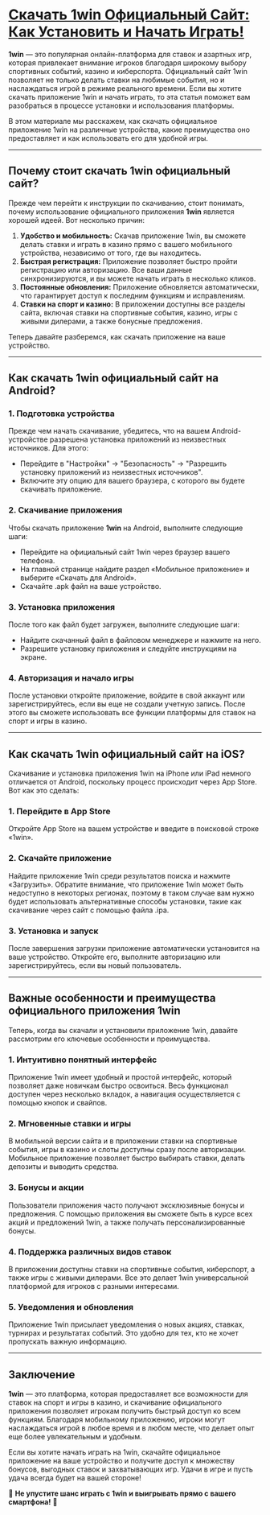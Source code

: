 # [Скачать 1win Официальный Сайт: Как Установить и Начать Играть!](https://brandplay.link/9sD8CZLQ)

**1win** — это популярная онлайн-платформа для ставок и азартных игр, которая привлекает внимание игроков благодаря широкому выбору спортивных событий, казино и киберспорта. Официальный сайт 1win позволяет не только делать ставки на любимые события, но и наслаждаться игрой в режиме реального времени. Если вы хотите скачать приложение 1win и начать играть, то эта статья поможет вам разобраться в процессе установки и использования платформы.

В этом материале мы расскажем, как скачать официальное приложение 1win на различные устройства, какие преимущества оно предоставляет и как использовать его для удобной игры.

***

## Почему стоит скачать 1win официальный сайт?

Прежде чем перейти к инструкции по скачиванию, стоит понимать, почему использование официального приложения **1win** является хорошей идеей. Вот несколько причин:

1. **Удобство и мобильность:** Скачав приложение 1win, вы сможете делать ставки и играть в казино прямо с вашего мобильного устройства, независимо от того, где вы находитесь.
2. **Быстрая регистрация:** Приложение позволяет быстро пройти регистрацию или авторизацию. Все ваши данные синхронизируются, и вы можете начать играть в несколько кликов.
3. **Постоянные обновления:** Приложение обновляется автоматически, что гарантирует доступ к последним функциям и исправлениям.
4. **Ставки на спорт и казино:** В приложении доступны все разделы сайта, включая ставки на спортивные события, казино, игры с живыми дилерами, а также бонусные предложения.

Теперь давайте разберемся, как скачать приложение на ваше устройство.

***

## Как скачать 1win официальный сайт на Android?

### 1. **Подготовка устройства**

Прежде чем начать скачивание, убедитесь, что на вашем Android-устройстве разрешена установка приложений из неизвестных источников. Для этого:

* Перейдите в "Настройки" -> "Безопасность" -> "Разрешить установку приложений из неизвестных источников".
* Включите эту опцию для вашего браузера, с которого вы будете скачивать приложение.

### 2. **Скачивание приложения**

Чтобы скачать приложение **1win** на Android, выполните следующие шаги:

* Перейдите на официальный сайт 1win через браузер вашего телефона.
* На главной странице найдите раздел «Мобильное приложение» и выберите «Скачать для Android».
* Скачайте .apk файл на ваше устройство.

### 3. **Установка приложения**

После того как файл будет загружен, выполните следующие шаги:

* Найдите скачанный файл в файловом менеджере и нажмите на него.
* Разрешите установку приложения и следуйте инструкциям на экране.

### 4. **Авторизация и начало игры**

После установки откройте приложение, войдите в свой аккаунт или зарегистрируйтесь, если вы еще не создали учетную запись. После этого вы сможете использовать все функции платформы для ставок на спорт и игры в казино.

***

## Как скачать 1win официальный сайт на iOS?

Скачивание и установка приложения 1win на iPhone или iPad немного отличается от Android, поскольку процесс происходит через App Store. Вот как это сделать:

### 1. **Перейдите в App Store**

Откройте App Store на вашем устройстве и введите в поисковой строке «1win».

### 2. **Скачайте приложение**

Найдите приложение 1win среди результатов поиска и нажмите «Загрузить». Обратите внимание, что приложение 1win может быть недоступно в некоторых регионах, поэтому в таком случае вам нужно будет использовать альтернативные способы установки, такие как скачивание через сайт с помощью файла .ipa.

### 3. **Установка и запуск**

После завершения загрузки приложение автоматически установится на ваше устройство. Откройте его, выполните авторизацию или зарегистрируйтесь, если вы новый пользователь.

***

## Важные особенности и преимущества официального приложения 1win

Теперь, когда вы скачали и установили приложение 1win, давайте рассмотрим его ключевые особенности и преимущества.

### 1. **Интуитивно понятный интерфейс**

Приложение 1win имеет удобный и простой интерфейс, который позволяет даже новичкам быстро освоиться. Весь функционал доступен через несколько вкладок, а навигация осуществляется с помощью кнопок и свайпов.

### 2. **Мгновенные ставки и игры**

В мобильной версии сайта и в приложении ставки на спортивные события, игры в казино и слоты доступны сразу после авторизации. Мобильное приложение позволяет быстро выбирать ставки, делать депозиты и выводить средства.

### 3. **Бонусы и акции**

Пользователи приложения часто получают эксклюзивные бонусы и предложения. С помощью приложения вы сможете быть в курсе всех акций и предложений 1win, а также получать персонализированные бонусы.

### 4. **Поддержка различных видов ставок**

В приложении доступны ставки на спортивные события, киберспорт, а также игры с живыми дилерами. Все это делает 1win универсальной платформой для игроков с разными интересами.

### 5. **Уведомления и обновления**

Приложение 1win присылает уведомления о новых акциях, ставках, турнирах и результатах событий. Это удобно для тех, кто не хочет пропускать важную информацию.

***

## Заключение

**1win** — это платформа, которая предоставляет все возможности для ставок на спорт и игры в казино, и скачивание официального приложения позволяет игрокам получить быстрый доступ ко всем функциям. Благодаря мобильному приложению, игроки могут наслаждаться игрой в любое время и в любом месте, что делает опыт еще более увлекательным и удобным.

Если вы хотите начать играть на 1win, скачайте официальное приложение на ваше устройство и получите доступ к множеству бонусов, выгодных ставок и захватывающих игр. Удачи в игре и пусть удача всегда будет на вашей стороне!

🎰 **Не упустите шанс играть с 1win и выигрывать прямо с вашего смартфона!** 📱
